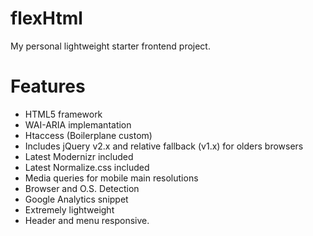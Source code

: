 flexHtml
========

My personal lightweight starter frontend project.


Features
========

- HTML5 framework
- WAI-ARIA implemantation
- Htaccess (Boilerplane custom)
- Includes jQuery v2.x and relative fallback (v1.x) for olders browsers
- Latest Modernizr included
- Latest Normalize.css included
- Media queries for mobile main resolutions
- Browser and O.S. Detection
- Google Analytics snippet
- Extremely lightweight
- Header and menu responsive.
